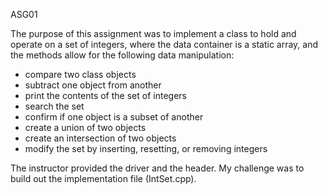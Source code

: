 ASG01

The purpose of this assignment was to implement a class to hold and operate on a set of integers, where the data container is a static array, and the methods allow for the following data manipulation:
- compare two class objects
- subtract one object from another
- print the contents of the set of integers
- search the set
- confirm if one object is a subset of another
- create a union of two objects
- create an intersection of two objects
- modify the set by inserting, resetting, or removing integers

The instructor provided the driver and the header. My challenge was to build out the implementation file (IntSet.cpp).
